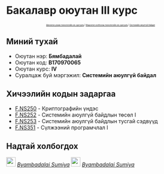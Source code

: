 # Бакалавр оюутан III курс

<p align="center" style="font-size:5px"><a href="https://www.must.edu.mn/mn/">Шинжлэх ухаан технологийн их сургууль</a> | <a href="http://sict.edu.mn/">Мэдээлэл холбооны технологийн их сургууль</a> | <a href="">Системийн аюулгүй байдал</a></p>

Миний тухай
------------------------
<ul>
  <li>Оюутан нэр: <b>Бямбадалай</b></li>
  <li>Оюутан код: <b>B170970065</b></li>
  <li>Оюутан курс: <b>IV</b></li>
  <li>Суралцаж буй мэргэжил: <b>Системийн аюулгүй байдал</b></li>
</ul>

Хичээлийн кодын задаргаа
------------------------
* <a href="https://github.com/ByamB4/MUST-Bachelor/tree/master/F.NS250">F.NS250</a> - Криптографийн үндэс
* <a href="https://github.com/ByamB4/MUST-Bachelor/tree/master/F.NS252">F.NS252</a> - Системийн аюулгүй байдлын төсөл I
* <a href="https://github.com/ByamB4/MUST-Bachelor/tree/master/F.NS253">F.NS253</a> - Системийн аюулгүй байдлын тусгай сэдвүүд
* <a href="https://github.com/ByamB4/MUST-Bachelor/tree/master/F.NS351">F.NS351</a> - Сүлжээний програмчлал I


Надтай холбогдох
----------------
<img src="https://github.com/ByamB4/MUST-Bachelor/blob/master/public/icon/facebook.png" width="25px" height="25px" /> <i>[Byambadalai Sumiya](https://www.facebook.com/ByambadalaiS)</i>
<img src="https://github.com/ByamB4/MUST-Bachelor/blob/master/public/icon/linkedin.png" width="25px" height="25px" /> <i>[Byambadalai Sumiya](byambadalai-sumiya-60a468173)</i>
